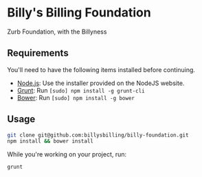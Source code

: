 Billy's Billing Foundation
==========================

Zurb Foundation, with the Billyness

## Requirements

You'll need to have the following items installed before continuing.

  * [Node.js](http://nodejs.org): Use the installer provided on the NodeJS website.
  * [Grunt](http://gruntjs.com/): Run `[sudo] npm install -g grunt-cli`
  * [Bower](http://bower.io): Run `[sudo] npm install -g bower`

## Usage

```bash
git clone git@github.com:billysbilling/billy-foundation.git
npm install && bower install
```

While you're working on your project, run:

`grunt`

